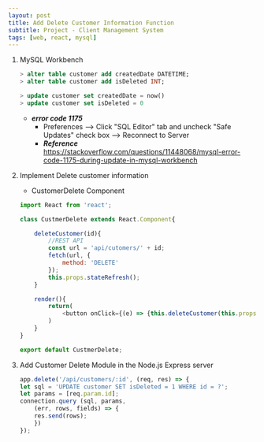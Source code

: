 ```yaml
---
layout: post
title: Add Delete Customer Information Function
subtitle: Project - Client Management System
tags: [web, react, mysql]
---
```


1. MySQL Workbench
    ```sql
    > alter table customer add createdDate DATETIME;
    > alter table customer add isDeleted INT;

    > update customer set createdDate = now()	
    > update customer set isDeleted = 0
    ```	
    - ***error code 1175***
        - Preferences --> Click "SQL Editor" tab and uncheck "Safe Updates" check box --> Reconnect to Server
        - ***Reference*** <https://stackoverflow.com/questions/11448068/mysql-error-code-1175-during-update-in-mysql-workbench>

2. Implement Delete customer information
    - CustomerDelete Component

    ```javascript
    import React from 'react';

    class CustmerDelete extends React.Component{

        deleteCustomer(id){
            //REST API
            const url = 'api/cutomers/' + id;
            fetch(url, {
                method: 'DELETE'
            });
            this.props.stateRefresh();
        }

        render(){
            return(
                <button onClick={(e) => {this.deleteCustomer(this.props.id)}}>Delete</button>
            )
        }
    }

    export default CustmerDelete;
    ```

3. Add Customer Delete Module in the Node.js Express server
    ```javascript
    app.delete('/api/customers/:id', (req, res) => {
    let sql = 'UPDATE customer SET isDeleted = 1 WHERE id = ?';
    let params = [req.param.id];
    connection.query (sql, params,
        (err, rows, fields) => {
        res.send(rows);
        })
    });
    ```
